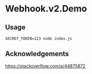 # Webhook.v2.Demo

## Usage
```
SECRET_TOKEN=123 node index.js
```

## Acknowledgements
https://stackoverflow.com/a/44875872
